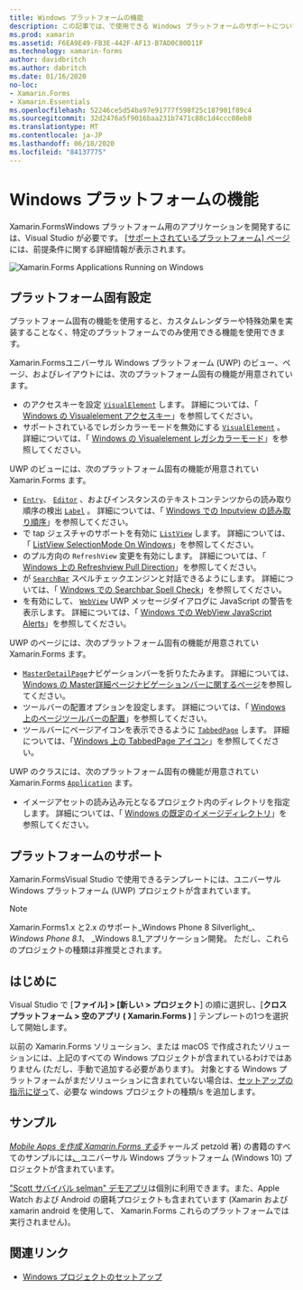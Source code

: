 ```yaml
---
title: Windows プラットフォームの機能
description: この記事では、で使用できる Windows プラットフォームのサポートについて説明 Xamarin.Forms します。
ms.prod: xamarin
ms.assetid: F6EA9E49-FB3E-442F-AF13-B7AD0C80D11F
ms.technology: xamarin-forms
author: davidbritch
ms.author: dabritch
ms.date: 01/16/2020
no-loc:
- Xamarin.Forms
- Xamarin.Essentials
ms.openlocfilehash: 52246ce5d54ba97e91777f598f25c187901f89c4
ms.sourcegitcommit: 32d2476a5f9016baa231b7471c88c1d4ccc08eb8
ms.translationtype: MT
ms.contentlocale: ja-JP
ms.lasthandoff: 06/18/2020
ms.locfileid: "84137775"
---
```

# <a name="windows-platform-features"></a>Windows プラットフォームの機能

Xamarin.FormsWindows プラットフォーム用のアプリケーションを開発するには、Visual Studio が必要です。 [[サポートされているプラットフォーム] ページ](~/get-started/supported-platforms.md)には、前提条件に関する詳細情報が表示されます。

![](images/allhanselman.png "Xamarin.Forms Applications Running on Windows")

## <a name="platform-specifics"></a>プラットフォーム固有設定

プラットフォーム固有の機能を使用すると、カスタムレンダラーや特殊効果を実装することなく、特定のプラットフォームでのみ使用できる機能を使用できます。

Xamarin.Formsユニバーサル Windows プラットフォーム (UWP) のビュー、ページ、およびレイアウトには、次のプラットフォーム固有の機能が用意されています。

- のアクセスキーを設定 [`VisualElement`](xref:Xamarin.Forms.VisualElement) します。 詳細については、「 [Windows の Visualelement アクセスキー](visualelement-access-keys.md)」を参照してください。
- サポートされているでレガシカラーモードを無効にする [`VisualElement`](xref:Xamarin.Forms.VisualElement) 。 詳細については、「 [Windows の Visualelement レガシカラーモード](legacy-color-mode.md)」を参照してください。

UWP のビューには、次のプラットフォーム固有の機能が用意されてい Xamarin.Forms ます。

- [`Entry`](xref:Xamarin.Forms.Entry)、 [`Editor`](xref:Xamarin.Forms.Editor) 、およびインスタンスのテキストコンテンツからの読み取り順序の検出 [`Label`](xref:Xamarin.Forms.Label) 。 詳細については、「 [Windows での Inputview の読み取り順序](inputview-reading-order.md)」を参照してください。
- で tap ジェスチャのサポートを有効に [`ListView`](xref:Xamarin.Forms.ListView) します。 詳細については、「 [ListView SelectionMode On Windows](listview-selectionmode.md)」を参照してください。
- のプル方向の `RefreshView` 変更を有効にします。 詳細については、「 [Windows 上の Refreshview Pull Direction](refreshview-pulldirection.md)」を参照してください。
- が [`SearchBar`](xref:Xamarin.Forms.SearchBar) スペルチェックエンジンと対話できるようにします。 詳細については、「 [Windows での Searchbar Spell Check](searchbar-spell-check.md)」を参照してください。
- を有効にして、 [`WebView`](xref:Xamarin.Forms.WebView) UWP メッセージダイアログに JavaScript の警告を表示します。 詳細については、「 [Windows での WebView JavaScript Alerts](webview-javascript-alert.md)」を参照してください。

UWP のページには、次のプラットフォーム固有の機能が用意されてい Xamarin.Forms ます。

- [`MasterDetailPage`](xref:Xamarin.Forms.MasterDetailPage)ナビゲーションバーを折りたたみます。 詳細については、 [Windows の Master詳細ページナビゲーションバーに関するページ](masterdetailpage-navigation-bar.md)を参照してください。
- ツールバーの配置オプションを設定します。 詳細については、「 [Windows 上のページツールバーの配置](page-toolbar-placement.md)」を参照してください。
- ツールバーにページアイコンを表示できるように [`TabbedPage`](xref:Xamarin.Forms.TabbedPage) します。 詳細については、「[Windows 上の TabbedPage アイコン](tabbedpage-icons.md)」を参照してください。

UWP のクラスには、次のプラットフォーム固有の機能が用意されてい Xamarin.Forms [`Application`](xref:Xamarin.Forms.Application) ます。

- イメージアセットの読み込み元となるプロジェクト内のディレクトリを指定します。 詳細については、「 [Windows の既定のイメージディレクトリ](default-image-directory.md)」を参照してください。

## <a name="platform-support"></a>プラットフォームのサポート

Xamarin.FormsVisual Studio で使用できるテンプレートには、ユニバーサル Windows プラットフォーム (UWP) プロジェクトが含まれています。

> [!NOTE]
> Xamarin.Forms1.x と2.x のサポート_Windows Phone 8 Silverlight_、 _Windows Phone 8.1_、 _Windows 8.1_アプリケーション開発。 ただし、これらのプロジェクトの種類は非推奨とされます。

## <a name="getting-started"></a>はじめに

Visual Studio で [**ファイル] > [新しい > プロジェクト**] の順に選択し、[**クロスプラットフォーム > 空のアプリ ( Xamarin.Forms )** ] テンプレートの1つを選択して開始します。

以前の Xamarin.Forms ソリューション、または macOS で作成されたソリューションには、上記のすべての Windows プロジェクトが含まれているわけではありません (ただし、手動で追加する必要があります)。 対象とする Windows プラットフォームがまだソリューションに含まれていない場合は、[セットアップの指示に従っ](installation/index.md)て、必要な windows プロジェクトの種類/s を追加します。

## <a name="samples"></a>サンプル

[*Mobile Apps を作成 Xamarin.Forms する*](~/xamarin-forms/creating-mobile-apps-xamarin-forms/index.md)チャールズ petzold 著) の書籍のすべてのサンプルには[、](https://github.com/xamarin/xamarin-forms-book-preview-2)ユニバーサル Windows プラットフォーム (Windows 10) プロジェクトが含まれています。

["Scott サバイバル selman" デモアプリ](https://github.com/jamesmontemagno/Hanselman.Forms)は個別に利用できます。また、Apple Watch および Android の磨耗プロジェクトも含まれています (Xamarin および xamarin android を使用して、 Xamarin.Forms これらのプラットフォームでは実行されません)。

## <a name="related-links"></a>関連リンク

- [Windows プロジェクトのセットアップ](~/xamarin-forms/platform/windows/installation/index.md)

